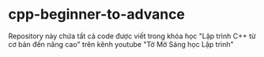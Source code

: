 # cpp-beginner-to-advance
Repository này chứa tất cả code được viết trong khóa học "Lập trình C++ từ cơ bản đến nâng cao" trên kênh youtube "Tờ Mờ Sáng học Lập trình"
